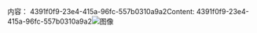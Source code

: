 <span data-ttu-id="e6b87-101">内容： 4391f0f9-23e4-415a-96fc-557b0310a9a2</span><span class="sxs-lookup"><span data-stu-id="e6b87-101">Content: 4391f0f9-23e4-415a-96fc-557b0310a9a2</span></span>![图像](d04dbb62-0a39-492b-8ea7-2b0e40cb6569.png)
